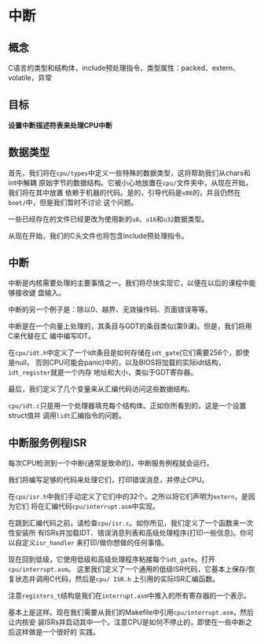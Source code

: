 # 中断


## 概念

C语言的类型和结构体，include预处理指令，类型属性：packed、extern、volatile，异常


## 目标

**设置中断描述符表来处理CPU中断**


## 数据类型

首先，我们将在`cpu/types`中定义一些特殊的数据类型，这将帮助我们从chars和int中解耦
原始字节的数据结构。它被小心地放置在`cpu/`文件夹中，从现在开始，我们将在其中放置
依赖于机器的代码。是的，引导代码是`x86`的，并且仍然在`boot/`中，但是我们暂时不讨论
这个问题。

一些已经存在的文件已经更改为使用新的`u8`、`u16`和`u32`数据类型。

从现在开始，我们的C头文件也将包含include预处理指令。


## 中断

中断是内核需要处理的主要事情之一。我们将尽快实现它，以便在以后的课程中能够接收键
盘输入。

中断的另一个例子是：除以0、越界、无效操作码、页面错误等等。

中断是在一个向量上处理的，其条目与GDT的条目类似(第9课)。但是，我们将用C来代替在汇
编中编写IDT。

在`cpu/idt.h`中定义了一个idt条目是如何存储在`idt_gate`(它们需要256个，即使是null，
否则CPU可能会panic)中的，以及BIOS将加载的实际idt结构，`idt_register`就是一个内存
地址和大小，类似于GDT寄存器。

最后，我们定义了几个变量来从汇编代码访问这些数据结构。

`cpu/idt.c`只是用一个处理器填充每个结构体。正如你所看到的，这是一个设置struct值并
调用`lidt`汇编指令的问题。


## 中断服务例程ISR

每次CPU检测到一个中断(通常是致命的)，中断服务例程就会运行。

我们将编写足够的代码来处理它们，打印错误消息，并停止CPU。

在`cpu/isr.h`中我们手动定义了它们中的32个。之所以将它们声明为`extern`，是因为它们
将在汇编代码`cpu/interrupt.asm`中实现。

在跳到汇编代码之前，请检查`cpu/isr.c`。如你所见，我们定义了一个函数来一次性安装所
有ISRs并加载IDT、错误消息列表和高级处理程序(打印一些信息)。你可以自定义`isr_handler`
来打印/做你想做的任何事情。

现在回到低级，它使用低级和高级处理程序粘接每个`idt_gate`。打开`cpu/interrupt.asm`。
这里我们定义了一个通用的低级ISR代码，它基本上保存/恢复状态并调用C代码，然后是`cpu/ ISR.h`
上引用的实际ISR汇编函数。

注意`registers_t`结构是我们在`interrupt.asm`中推入的所有寄存器的一个表示。

基本上是这样。现在我们需要从我们的Makefile中引用`cpu/interrupt.asm`，然后让内核安
装ISRs并启动其中一个。注意CPU是如何不停止的，即使在一些中断之后这样做是一个很好的
实践。
